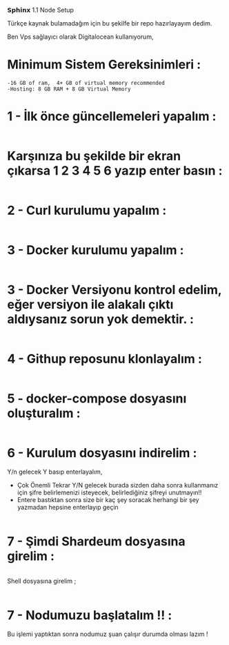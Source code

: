 𝗦𝗽𝗵𝗶𝗻𝘅 1.1 Node Setup

Türkçe kaynak bulamadağım için bu şekilfe bir repo hazırlayayım dedim.

Ben Vps sağlayıcı olarak Digitalocean kullanıyorum, 

# Minimum Sistem Gereksinimleri :

```-250 GB SSD storage
-16 GB of ram,  4+ GB of virtual memory recommended
-Hosting: 8 GB RAM + 8 GB Virtual Memory
```
# 1 - İlk önce güncellemeleri yapalım :

```sudo apt update && apt upgrade -y
```
# Karşınıza bu şekilde bir ekran çıkarsa 1 2 3 4 5 6 yazıp enter basın :

```![image]https://prnt.sc/7IbLq7sw5FaU
```
# 2 -  Curl kurulumu yapalım :

```sudo apt-get install curl 
```
# 3 - Docker kurulumu yapalım :

```sudo apt install docker.io
```

# 3 - Docker Versiyonu kontrol edelim, eğer versiyon ile alakalı çıktı  aldıysanız sorun yok demektir. :

```docker --version
```
# 4 - Githup reposunu klonlayalım :

```sudo curl -L "https://github.com/docker/compose/releases/download/1.29.2/docker-compose-$(uname -s)-$(uname -m)" -o /usr/local/bin/docker-compose
```

# 5 - docker-compose dosyasını oluşturalım :

```sudo chmod +x /usr/local/bin/docker-compose
```
# 6 - Kurulum dosyasını indirelim :

Y/n gelecek Y basıp enterlayalım,

* Çok Önemli Tekrar Y/N gelecek burada sizden daha sonra kullanmanız için şifre belirlemenizi isteyecek, belirlediğiniz şifreyi unutmayın!!
* Entere bastıktan sonra size bir kaç şey  soracak herhangi bir şey yazmadan hepsine enterlayıp geçin


```curl -O https://gitlab.com/shardeum/validator/dashboard/-/raw/main/installer.sh && chmod +x installer.sh && ./installer.sh
```



# 7 -  Şimdi Shardeum dosyasına girelim :

```cd .shardeum
```
Shell dosyasına girelim ;

```./shell.sh
```

# 7 -  Nodumuzu başlatalım !! :
Bu işlemi yaptıktan sonra nodumuz şuan çalışır durumda olması lazım !

```operator-cli gui start
```
